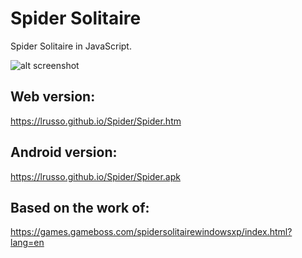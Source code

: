 # Spider Solitaire

Spider Solitaire in JavaScript.

![alt screenshot](https://raw.githubusercontent.com/lrusso/Spider/master/Spider.png)

## Web version:

https://lrusso.github.io/Spider/Spider.htm

## Android version:

https://lrusso.github.io/Spider/Spider.apk

## Based on the work of:

https://games.gameboss.com/spidersolitairewindowsxp/index.html?lang=en

